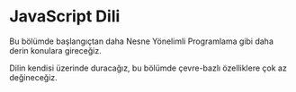 # JavaScript Dili

Bu bölümde başlangıçtan daha Nesne Yönelimli Programlama gibi daha derin konulara gireceğiz.

Dilin kendisi üzerinde duracağız, bu bölümde çevre-bazlı özelliklere çok az değineceğiz.

